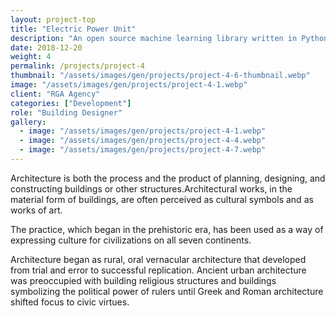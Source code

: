 ```yaml
---
layout: project-top
title: "Electric Power Unit"
description: "An open source machine learning library written in Python"
date: 2018-12-20
weight: 4
permalink: /projects/project-4
thumbnail: "/assets/images/gen/projects/project-4-6-thumbnail.webp"
image: "/assets/images/gen/projects/project-4-1.webp"
client: "RGA Agency"
categories: ["Development"]
role: "Building Designer"
gallery:
  - image: "/assets/images/gen/projects/project-4-1.webp"
  - image: "/assets/images/gen/projects/project-4-4.webp"
  - image: "/assets/images/gen/projects/project-4-7.webp"
---
```


Architecture is both the process and the product of planning, designing, and constructing buildings or other structures.Architectural works, in the material form of buildings, are often perceived as cultural symbols and as works of art.

The practice, which began in the prehistoric era, has been used as a way of expressing culture for civilizations on all seven continents.

Architecture began as rural, oral vernacular architecture that developed from trial and error to successful replication. Ancient urban architecture was preoccupied with building religious structures and buildings symbolizing the political power of rulers until Greek and Roman architecture shifted focus to civic virtues.
